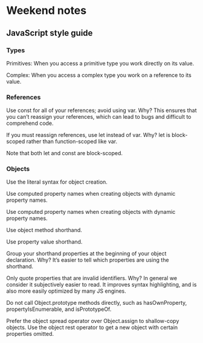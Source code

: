 # Weekend notes

## JavaScript style guide

### Types

 Primitives: When you access a primitive type you work directly on its value.

 Complex: When you access a complex type you work on a reference to its value.

### References

Use const for all of your references; avoid using var.
Why? This ensures that you can’t reassign your references, which can lead to bugs and difficult to comprehend code.

If you must reassign references, use let instead of var.
Why? let is block-scoped rather than function-scoped like var.

Note that both let and const are block-scoped.

### Objects

Use the literal syntax for object creation.

Use computed property names when creating objects with dynamic property names.

Use computed property names when creating objects with dynamic property names.

Use object method shorthand.

Use property value shorthand.

Group your shorthand properties at the beginning of your object declaration.
Why? It’s easier to tell which properties are using the shorthand.

Only quote properties that are invalid identifiers.
Why? In general we consider it subjectively easier to read. It improves syntax highlighting, and is also more easily optimized by many JS engines.

Do not call Object.prototype methods directly, such as hasOwnProperty, propertyIsEnumerable, and isPrototypeOf.

Prefer the object spread operator over Object.assign to shallow-copy objects. Use the object rest operator to get a new object with certain properties omitted.



